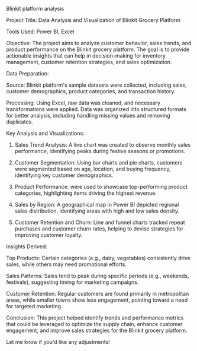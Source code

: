 Blinkit platform analysis



Project Title: Data Analysis and Visualization of Blinkit Grocery Platform

Tools Used: Power BI, Excel

Objective:
The project aims to analyze customer behavior, sales trends, and product performance on the Blinkit grocery platform. The goal is to provide actionable insights that can help in decision-making for inventory management, customer retention strategies, and sales optimization.

Data Preparation:

Source: Blinkit platform's sample datasets were collected, including sales, customer demographics, product categories, and transaction history.

Processing: Using Excel, raw data was cleaned, and necessary transformations were applied. Data was organized into structured formats for better analysis, including handling missing values and removing duplicates.


Key Analysis and Visualizations:

1. Sales Trend Analysis: A line chart was created to observe monthly sales performance, identifying peaks during festive seasons or promotions.


2. Customer Segmentation: Using bar charts and pie charts, customers were segmented based on age, location, and buying frequency, identifying key customer demographics.


3. Product Performance:  were used to showcase top-performing product categories, highlighting items driving the highest revenue.


4. Sales by Region: A geographical map in Power BI depicted regional sales distribution, identifying areas with high and low sales density.


5. Customer Retention and Churn: Line and funnel charts tracked repeat purchases and customer churn rates, helping to devise strategies for improving customer loyalty.



Insights Derived:

Top Products: Certain categories (e.g., dairy, vegetables) consistently drive sales, while others may need promotional efforts.

Sales Patterns: Sales tend to peak during specific periods (e.g., weekends, festivals), suggesting timing for marketing campaigns.

Customer Retention: Regular customers are found primarily in metropolitan areas, while smaller towns show less engagement, pointing toward a need for targeted marketing.


Conclusion:
This project helped identify trends and performance metrics that could be leveraged to optimize the supply chain, enhance customer engagement, and improve sales strategies for the Blinkit grocery platform.

Let me know if you'd like any adjustments!
